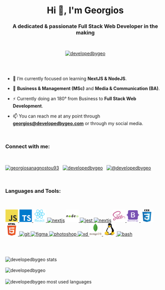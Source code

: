 <h1 align="center">Hi 👋, I'm Georgios</h1>
<h3 align="center">A dedicated & passionate Full Stack Web Developer in the making</h3>
<br>
<p align="center"> <a href="https://twitter.com/developedbygeo" target="_blank"><img src="https://img.shields.io/twitter/follow/developedbygeo?logo=twitter&style=for-the-badge" alt="developedbygeo" /></a> </p>
<br>

<br>

- 🔭 I’m currently focused on learning **NextJS & NodeJS**.

- 📄 **Business & Management (MSc)** and **Media & Communication (BA)**.

- ⚡ Currently doing an 180° from Business to **Full Stack Web Development**.

- 📫 You can reach me at any point through **georgios@developedbygeo.com** or through my social media.

<br>

<h3 align="left">Connect with me:</h3>
<br>
<p align="left">
<a title='LinkedIn Profile' href="https://linkedin.com/in/georgiosanagnostou93" target="_blank"><img align="center" src="https://img.shields.io/badge/LinkedIn-%230077B5.svg?logo=linkedin&logoColor=white" alt="georgiosanagnostou93" height="26" width="100" /></a>&nbsp;
&nbsp;<a title='Twitter Profile' href="https://twitter.com/developedbygeo" target="_blank"><img align="center" src="https://img.shields.io/badge/Twitter-%231DA1F2.svg?logo=Twitter&logoColor=white" alt="developedbygeo" height="24" width="100" /></a>&nbsp;
&nbsp;<a title='Medium Profile' href="https://medium.com/@developedbygeo" target="blank"><img align="center" src="https://img.shields.io/badge/Medium-12100E?logo=medium&logoColor=white" alt="@developedbygeo" height="26" width="100" /></a>
</p>

<br>

<h3 align="left">Languages and Tools:</h3>
<br>
<p align="left"> <a href="https://developer.mozilla.org/en-US/docs/Web/JavaScript" target="_blank"> <img src="https://raw.githubusercontent.com/devicons/devicon/master/icons/javascript/javascript-original.svg" alt="javascript" width="40" height="40"/>
<a href="https://www.typescriptlang.org/" target="_blank" rel="noreferrer"> <img src="https://raw.githubusercontent.com/devicons/devicon/master/icons/typescript/typescript-original.svg" alt="typescript" width="40" height="40"/>
 <a href="https://reactjs.org/" target="_blank"> <img src="https://raw.githubusercontent.com/devicons/devicon/master/icons/react/react-original-wordmark.svg" alt="react" width="40" height="40"/> </a>
 <a href="https://nextjs.org/" target="_blank"> <img src="https://cdn.worldvectorlogo.com/logos/nextjs-2.svg" alt="nextjs" width="40" height="41"/></a>
</a><a href="https://nodejs.org" target="_blank"> <img src="https://raw.githubusercontent.com/devicons/devicon/master/icons/nodejs/nodejs-original-wordmark.svg" alt="nodejs" width="40" height="40"/> </a>
<a href="https://jestjs.io" target="_blank" rel="noreferrer"> <img src="https://www.vectorlogo.zone/logos/jestjsio/jestjsio-icon.svg" alt="jest" width="40" height="40"/> </a>
 <a href="https://styled-components.com/" target="_blank"> <img src="https://cdn.worldvectorlogo.com/logos/styled-components-1.svg" alt="nextjs" width="40" height="41"/></a>
 <a href="https://sass-lang.com" target="_blank"> <img src="https://raw.githubusercontent.com/devicons/devicon/master/icons/sass/sass-original.svg" alt="sass" width="40" height="40"/> </a> 
<a href="https://getbootstrap.com" target="_blank"> <img src="https://raw.githubusercontent.com/devicons/devicon/master/icons/bootstrap/bootstrap-plain-wordmark.svg" alt="bootstrap" width="40" height="38"/> </a> 
<a href="https://www.w3schools.com/css/" target="_blank"> <img src="https://raw.githubusercontent.com/devicons/devicon/master/icons/css3/css3-original-wordmark.svg" alt="css3" width="40" height="40"/> </a> <a href="https://www.w3.org/html/" target="_blank"> <img src="https://raw.githubusercontent.com/devicons/devicon/master/icons/html5/html5-original-wordmark.svg" alt="html5" width="40" height="40"/> </a><a href="https://git-scm.com/" target="_blank"> <img src="https://www.vectorlogo.zone/logos/git-scm/git-scm-icon.svg" alt="git" width="40" height="40"/> </a>
<a href="https://www.figma.com/" target="_blank"> <img src="https://www.vectorlogo.zone/logos/figma/figma-icon.svg" alt="figma" width="40" height="40"/> </a>
<a href="https://www.photoshop.com/en" target="_blank"> <img src="https://cdn.worldvectorlogo.com/logos/adobe-photoshop-2.svg" alt="photoshop" width="40" height="40"/> </a><a href="https://www.adobe.com/products/xd.html" target="_blank"> <img src="https://cdn.worldvectorlogo.com/logos/adobe-xd-2.svg" alt="xd" width="40" height="40"/> </a>
<a href="https://www.mongodb.com/" target="_blank"> <img src="https://raw.githubusercontent.com/devicons/devicon/master/icons/mongodb/mongodb-original-wordmark.svg" alt="mongodb" width="40" height="40"/> </a>
<a href="https://www.linux.org/" target="_blank"> <img src="https://raw.githubusercontent.com/devicons/devicon/master/icons/linux/linux-original.svg" alt="linux" width="40" height="40"/> </a>
<a href="https://www.gnu.org/software/bash/" target="_blank"> <img src="https://www.vectorlogo.zone/logos/gnu_bash/gnu_bash-icon.svg" alt="bash" width="40" height="40"/> </a> </p>

  <br>
  <br>

<p float="left">
<img align="center" src="https://github-readme-stats.vercel.app/api?username=developedbygeo&theme=react&hide_border=true&include_all_commits=true&count_private=true" alt="developedbygeo stats" />
 <br>
 <br>
<img text-align="center" src="https://github-readme-streak-stats.herokuapp.com/?user=developedbygeo&theme=react&hide_border=true" alt="developedbygeo"/>
<br>
<br>
<img align="center" width='350'src="https://github-readme-stats.vercel.app/api/top-langs/?username=developedbygeo&theme=react&hide_border=true&include_all_commits=true&count_private=true&layout=compact" alt="developedbygeo most used languages" />
</p>
